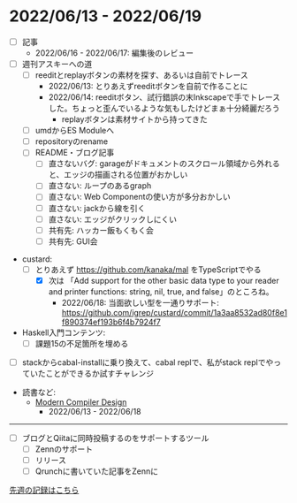 # 2022/06/13 - 2022/06/19

- [ ] 記事
    - 2022/06/16 - 2022/06/17: 編集後のレビュー
- [ ] 週刊アスキーへの道
    - [ ] reeditとreplayボタンの素材を探す、あるいは自前でトレース
        - 2022/06/13: とりあえずreeditボタンを自前で作ることに
        - 2022/06/14: reeditボタン、試行錯誤の末Inkscapeで手でトレースした。ちょっと歪んでいるような気もしたけどまぁ十分綺麗だろう
            - replayボタンは素材サイトから持ってきた
    - [ ] umdからES Moduleへ
    - [ ] repositoryのrename
    - [ ] README・ブログ記事
        - [ ] 直さないバグ: garageがドキュメントのスクロール領域から外れると、エッジの描画される位置がおかしい
        - [ ] 直さない: ループのあるgraph
        - [ ] 直さない: Web Componentの使い方が多分おかしい
        - [ ] 直さない: jackから線を引く
        - [ ] 直さない: エッジがクリックしにくい
        - [ ] 共有先: ハッカー飯もくもく会
        - [ ] 共有先: GUI会
- custard:
    - [ ] とりあえず <https://github.com/kanaka/mal> をTypeScriptでやる
        - [x] 次は 「Add support for the other basic data type to your reader and printer functions: string, nil, true, and false」のところね。
            - 2022/06/18: 当面欲しい型を一通りサポート: <https://github.com/igrep/custard/commit/1a3aa8532ad80f8e1f890374ef193b6f4b7924f7>
- Haskell入門コンテンツ:
    - [ ] 課題15の不足箇所を埋める
- [ ] stackからcabal-installに乗り換えて、cabal replで、私がstack replでやっていたことができるか試すチャレンジ
- 読書など:
    - [Modern Compiler Design](https://www.springer.com/jp/book/9781461446989)
        - 2022/06/13 - 2022/06/18

------

- [ ] ブログとQiitaに同時投稿するのをサポートするツール
    - [ ] Zennのサポート
    - [ ] リリース
    - [ ] Qrunchに書いていた記事をZennに

[先週の記録はこちら](https://github.com/igrep/daily-commits/blob/52383eb13983160cde4e72bd21c3137d2d325d15/yesterday.md)
